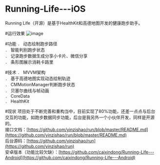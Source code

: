 # Running-Life---iOS
Running Life（开源）是基于HealthKit和高德地图开发的健康跑步助手。

#运行效果
![image](https://github.com/caixindong/tuangou_iphone/blob/master/runninglifedemo.gif)

#功能
`. ` 动态绘制跑步路径    
`. ` 智能判别跑步状态     
`. ` 记录跑步数据生成分享小卡片、微信分享      
`. ` 条形图展示消耗卡路里    

#技术
`. ` MVVM架构    
`. ` 基于高德地图实现动态绘制轨迹    
`. ` CMMotionManager判断跑步状态    
`. ` 贝塞尔曲线与帧动画           
`. ` CoreData    
`. ` HealthKit    

#现状
项目处于不断完善和重构当中，目前实现了80%功能，还差一点点与后台交互的功能，如跑步数据同步功能，后台是我另外一个小伙伴开发，同样是开源的。      
接口文档：[https://github.com/yinzishao/run/blob/master/README.md](https://github.com/yinzishao/run/blob/master/README.md)    
后台源码：[https://github.com/yinzishao/run](https://github.com/yinzishao/run)    
安卓版本（功能比较欠缺）：[https://github.com/caixindong/Running-Life---Android](https://github.com/caixindong/Running-Life---Android)


